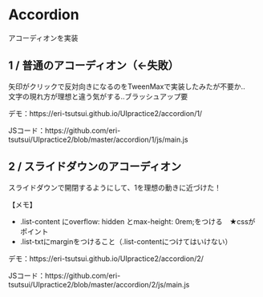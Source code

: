 <h1>Accordion</h1>
<p>アコーディオンを実装</p>

<h2>1 / 普通のアコーディオン（←失敗）</h2>
<p>矢印がクリックで反対向きになるのをTweenMaxで実装したみたが不要か.. <br>文字の現れ方が理想と違う気がする..ブラッシュアップ要</p>
<p>デモ：https://eri-tsutsui.github.io/UIpractice2/accordion/1/</p>
<p>JSコード：https://github.com/eri-tsutsui/UIpractice2/blob/master/accordion/1/js/main.js</p>

<h2>2 / スライドダウンのアコーディオン</h2>
<p>スライドダウンで開閉するようにして、1を理想の動きに近づけた！</p>
<p>【メモ】</p>
<ul>
  <li>.list-content にoverflow: hidden とmax-height: 0rem;をつける　★cssがポイント</li>
  <li>.list-txtにmarginをつけること（.list-contentにつけてはいけない）</li>
</ul>
<p>デモ：https://eri-tsutsui.github.io/UIpractice2/accordion/2/</p>
<p>JSコード：https://github.com/eri-tsutsui/UIpractice2/blob/master/accordion/2/js/main.js</p>

